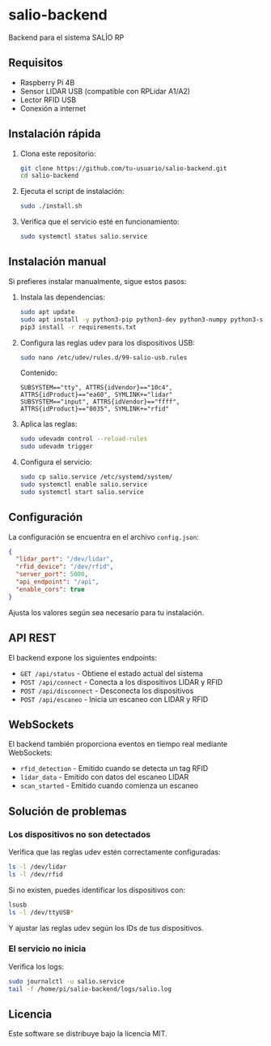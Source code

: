 # salio-backend
Backend para el sistema SALÍO RP
## Requisitos

- Raspberry Pi 4B
- Sensor LIDAR USB (compatible con RPLidar A1/A2)
- Lector RFID USB
- Conexión a internet

## Instalación rápida

1. Clona este repositorio:
   ```bash
   git clone https://github.com/tu-usuario/salio-backend.git
   cd salio-backend
   ```

2. Ejecuta el script de instalación:
   ```bash
   sudo ./install.sh
   ```

3. Verifica que el servicio esté en funcionamiento:
   ```bash
   sudo systemctl status salio.service
   ```

## Instalación manual

Si prefieres instalar manualmente, sigue estos pasos:

1. Instala las dependencias:
   ```bash
   sudo apt update
   sudo apt install -y python3-pip python3-dev python3-numpy python3-serial
   pip3 install -r requirements.txt
   ```

2. Configura las reglas udev para los dispositivos USB:
   ```bash
   sudo nano /etc/udev/rules.d/99-salio-usb.rules
   ```
   
   Contenido:
   ```
   SUBSYSTEM=="tty", ATTRS{idVendor}=="10c4", ATTRS{idProduct}=="ea60", SYMLINK+="lidar"
   SUBSYSTEM=="input", ATTRS{idVendor}=="ffff", ATTRS{idProduct}=="0035", SYMLINK+="rfid"
   ```

3. Aplica las reglas:
   ```bash
   sudo udevadm control --reload-rules
   sudo udevadm trigger
   ```

4. Configura el servicio:
   ```bash
   sudo cp salio.service /etc/systemd/system/
   sudo systemctl enable salio.service
   sudo systemctl start salio.service
   ```

## Configuración

La configuración se encuentra en el archivo `config.json`:

```json
{
  "lidar_port": "/dev/lidar",
  "rfid_device": "/dev/rfid",
  "server_port": 5000,
  "api_endpoint": "/api",
  "enable_cors": true
}
```

Ajusta los valores según sea necesario para tu instalación.

## API REST

El backend expone los siguientes endpoints:

- `GET /api/status` - Obtiene el estado actual del sistema
- `POST /api/connect` - Conecta a los dispositivos LIDAR y RFID
- `POST /api/disconnect` - Desconecta los dispositivos
- `POST /api/escaneo` - Inicia un escaneo con LIDAR y RFID

## WebSockets

El backend también proporciona eventos en tiempo real mediante WebSockets:

- `rfid_detection` - Emitido cuando se detecta un tag RFID
- `lidar_data` - Emitido con datos del escaneo LIDAR
- `scan_started` - Emitido cuando comienza un escaneo

## Solución de problemas

### Los dispositivos no son detectados

Verifica que las reglas udev estén correctamente configuradas:

```bash
ls -l /dev/lidar
ls -l /dev/rfid
```

Si no existen, puedes identificar los dispositivos con:

```bash
lsusb
ls -l /dev/ttyUSB*
```

Y ajustar las reglas udev según los IDs de tus dispositivos.

### El servicio no inicia

Verifica los logs:

```bash
sudo journalctl -u salio.service
tail -f /home/pi/salio-backend/logs/salio.log
```

## Licencia

Este software se distribuye bajo la licencia MIT.
